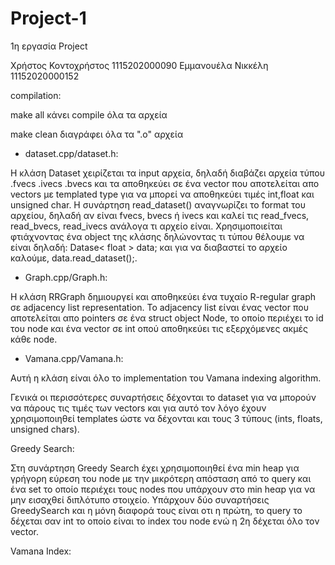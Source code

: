 # Project-1
1η εργασία Project

Χρήστος Κοντοχρήστος 1115202000090
Εμμανουέλα Νικκέλη 11152020000152



compilation:

make all κάνει compile όλα τα αρχεία 

make clean διαγράφει όλα τα ".ο" αρχεία



- dataset.cpp/dataset.h:

Η κλάση Dataset χειρίζεται τα input αρχεία, δηλαδή διαβάζει αρχεία τύπου .fvecs .ivecs .bvecs 
και τα αποθηκεύει σε ένα vector που αποτελείται απο vectors με templated type για να μπορεί να αποθηκεύει 
τιμές int,float και unsigned char. Η συνάρτηση read_dataset() αναγνωρίζει το format του αρχείου, δηλαδή αν είναι 
fvecs, bvecs ή ivecs και καλεί τις read_fvecs, read_bvecs, read_ivecs ανάλογα τι αρχείο είναι. Χρησιμοποιείται φτιάχνοντας
ένα object της κλάσης δηλώνοντας τι τύπου θέλουμε να είναι δηλαδή: Datase< float > data; και για να διαβαστεί το αρχείο καλούμε,
data.read_dataset();.


- Graph.cpp/Graph.h:

Η κλάση RRGraph δημιουργεί και αποθηκεύει ένα τυχαίο R-regular graph σε adjacency list representation.
Το adjacency list είναι ένας vector που αποτελείται απο pointers σε ένα struct object Node, το οποίο
περιέχει το id του node και ένα vector σε int οπού αποθηκεύει τις εξερχόμενες ακμές κάθε node.


- Vamana.cpp/Vamana.h:

Αυτή η κλάση είναι όλο το implementation του Vamana indexing algorithm.

Γενικά οι περισσότερες συναρτήσεις δέχονται το dataset για να μπορούν να πάρους τις τιμές των vectors και για αυτό τον λόγο 
έχουν χρησιμοποιηθεί templates ώστε να δέχονται και τους 3 τύπους (ints, floats, unsigned chars).


Greedy Search: 

Στη συνάρτηση Greedy Search έχει χρησιμοποιηθεί ένα min heap για γρήγορη εύρεση του node με την μικρότερη απόσταση 
από το query και ένα set το οποίο περιέχει τους nodes που υπάρχουν στο min heαp για να μην εισαχθεί διπλότυπο στοιχείο.
Yπάρχουν δύο συναρτήσεις GreedySearch και η μόνη διαφορά τους είναι οτι η πρώτη, το query το δέχεται σαν int το οποίο είναι 
το index του node ενώ η 2η δέχεται όλο τον vector.

Vamana Index: 